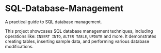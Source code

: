 # SQL-Database-Management
A practical guide to SQL database management.

This project showcases SQL database management techniques, including operations like: `INSERT INTO`, `ALTER TABLE`, `UPDATE` and more. It demonstrates creating tables, inserting sample data, and performing various database modifications.

